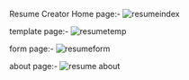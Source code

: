 Resume Creator
Home page:-
![resumeindex](https://user-images.githubusercontent.com/67550363/177715714-965127d2-d9ec-4bb1-b7c3-e0783ec412c8.PNG)

template page:-
![resumetemp](https://user-images.githubusercontent.com/67550363/177715638-19f63098-fc0d-417f-a40a-34b143a172fa.PNG)

form page:-
![resumeform](https://user-images.githubusercontent.com/67550363/177715567-98c3883a-093d-4df7-984f-92dc79e0f115.PNG)

about page:-
![resume about](https://user-images.githubusercontent.com/67550363/177715421-2419ddd7-8be4-4624-bc20-06d950a14e99.PNG)


